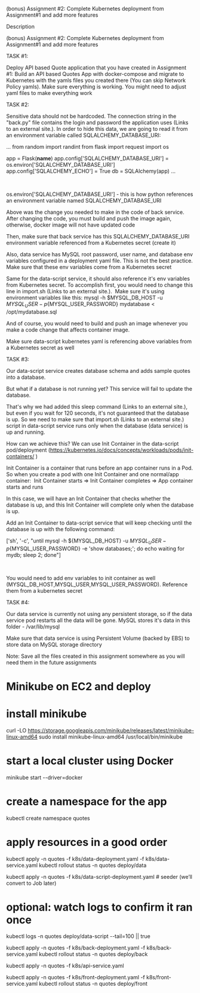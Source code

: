 (bonus) Assignment #2: Complete Kubernetes deployment from Assignment#1 and add more features

Description


(bonus) Assignment #2: Complete Kubernetes deployment from Assignment#1 and add more features

TASK #1:

Deploy API based Quote application that you have created in Assignment #1: Build an API based Quotes App with docker-compose and migrate to Kubernetes with the yamls files you created there (You can skip Network Policy yamls). Make sure everything is working. You might need to adjust yaml files to make everything work

TASK #2:

Sensitive data should not be hardcoded. The connection string in the "back.py" file contains the login and password the application uses (Links to an external site.). In order to hide this data, we are going to read it from an environment variable called SQLALCHEMY_DATABASE_URI:


...
from random import randint
from flask import request
import os

app = Flask(__name__)
app.config['SQLALCHEMY_DATABASE_URI'] = os.environ['SQLALCHEMY_DATABASE_URI']
app.config['SQLALCHEMY_ECHO'] = True
db = SQLAlchemy(app)
...


 

os.environ['SQLALCHEMY_DATABASE_URI'] - this is how python references an environment variable named SQLALCHEMY_DATABASE_URI

Above was the change you needed to make in the code of back service. After changing the code, you must build and push the image again, otherwise, docker image will not have updated code

Then, make sure that back service has this SQLALCHEMY_DATABASE_URI environment variable referenced from a Kubernetes secret (create it)

Also, data service has MySQL root password, user name, and database env variables configured in a deployment yaml file. This is not the best practice. Make sure that these env variables come from a Kubernetes secret

Same for the data-script service, it should also reference it's env variables from Kubernetes secret. To accomplish first, you would need to change this line in import.sh (Links to an external site.).  Make sure it's using environment variables like this:
mysql -h $MYSQL_DB_HOST -u $MYSQL_USER -p${MYSQL_USER_PASSWORD} mydatabase < /opt/mydatabase.sql

And of course, you would need to build and push an image whenever you make a code change that affects container image.

Make sure data-script kubernetes yaml is referencing above variables from a Kubernetes secret as well

TASK #3:

Our data-script service creates database schema and adds sample quotes into a database.

But what if a database is not running yet? This service will fail to update the database.

That's why we had added this sleep command (Links to an external site.), but even if you wait for 120 seconds, it's not guaranteed that the database is up. So we need to make sure that import.sh (Links to an external site.) script in data-script service runs only when the database (data service) is up and running.

How can we achieve this? We can use Init Container in the data-script pod/deployment (https://kubernetes.io/docs/concepts/workloads/pods/init-containers/ )

Init Container is a container that runs before an app container runs in a Pod. So when you create a pod with one Init Container and one normal/app container: 
Init Container starts => Init Container completes => App container starts and runs

In this case, we will have an Init Container that checks whether the database is up, and this Init Container will complete only when the database is up.

Add an Init Container to data-script service that will keep checking until the database is up with the following command:


['sh', '-c', "until mysql -h ${MYSQL_DB_HOST} -u ${MYSQL_USER} -p${MYSQL_USER_PASSWORD} -e 'show databases;'; do echo waiting for mydb; sleep 2; done"]

 

You would need to add env variables to init container as well (MYSQL_DB_HOST,MYSQL_USER,MYSQL_USER_PASSWORD). Reference them from a kubernetes secret

TASK #4:

Our data service is currently not using any persistent storage, so if the data service pod restarts all the data will be gone. MySQL stores it's data in this folder - /var/lib/mysql

Make sure that data service is using Persistent Volume (backed by EBS) to store data on MySQL storage directory

Note: Save all the files created in this assignment somewhere as you will need them in the future assignments



# Minikube on EC2 and deploy

# install minikube
curl -LO https://storage.googleapis.com/minikube/releases/latest/minikube-linux-amd64
sudo install minikube-linux-amd64 /usr/local/bin/minikube

# start a local cluster using Docker
minikube start --driver=docker

# create a namespace for the app
kubectl create namespace quotes

# apply resources in a good order
kubectl apply -n quotes -f k8s/data-deployment.yaml -f k8s/data-service.yaml
kubectl rollout status -n quotes deploy/data

kubectl apply -n quotes -f k8s/data-script-deployment.yaml   # seeder (we’ll convert to Job later)
# optional: watch logs to confirm it ran once
kubectl logs -n quotes deploy/data-script --tail=100 || true

kubectl apply -n quotes -f k8s/back-deployment.yaml -f k8s/back-service.yaml
kubectl rollout status -n quotes deploy/back

kubectl apply -n quotes -f k8s/api-service.yaml

kubectl apply -n quotes -f k8s/front-deployment.yaml -f k8s/front-service.yaml
kubectl rollout status -n quotes deploy/front
